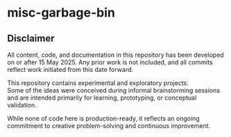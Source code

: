 # misc-garbage-bin

## Disclaimer

All content, code, and documentation in this repository has been developed on or after 15 May 2025.
Any prior work is not included, and all commits reflect work initiated from this date forward.

This repository contains experimental and exploratory projects.  
Some of the ideas were conceived during informal brainstorming sessions  
and are intended primarily for learning, prototyping, or conceptual validation.  

While none of code here is production-ready, it reflects an ongoing  
commitment to creative problem-solving and continuous improvement.
